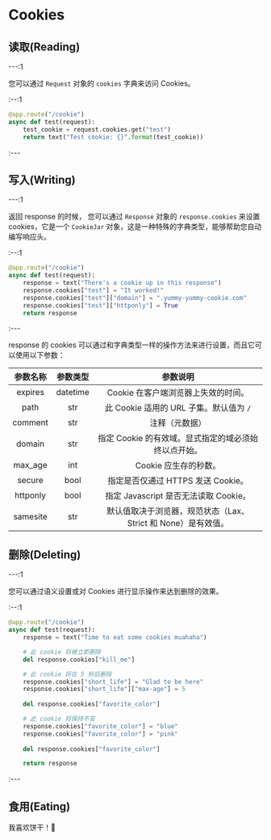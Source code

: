# Cookies

## 读取(Reading)

---:1

您可以通过 `Request` 对象的 `cookies` 字典来访问 Cookies。

:--:1

```python
@app.route("/cookie")
async def test(request):
    test_cookie = request.cookies.get("test")
    return text("Test cookie: {}".format(test_cookie))
```

:---

## 写入(Writing)

---:1

返回 response 的时候， 您可以通过 `Response` 对象的 `response.cookies` 来设置 cookies，它是一个 `CookieJar`
对象，这是一种特殊的字典类型，能够帮助您自动编写响应头。

:--:1

```python
@app.route("/cookie")
async def test(request):
    response = text("There's a cookie up in this response")
    response.cookies["test"] = "It worked!"
    response.cookies["test"]["domain"] = ".yummy-yummy-cookie.com"
    response.cookies["test"]["httponly"] = True
    return response
```

:---

response 的 cookies 可以通过和字典类型一样的操作方法来进行设置，而且它可以使用以下参数：

| 参数名称  | 参数类型 |                             参数说明                      |
| :------: | :------: | :------------------------------------------------------: |
| expires  | datetime | Cookie 在客户端浏览器上失效的时间。                        |
|   path   |    str   | 此 Cookie 适用的 URL 子集。默认值为 `/`                    |
| comment  |    str   | 注释（元数据）                                            |
| domain   |    str   | 指定 Cookie 的有效域。显式指定的域必须始终以点开始。         |
| max_age  |    int   | Cookie 应生存的秒数。                                     |
| secure   |    bool  | 指定是否仅通过 HTTPS 发送 Cookie。                         |
| httponly |    bool  | 指定 Javascript 是否无法读取 Cookie。                     |                               |
| samesite |    str   | 默认值取决于浏览器，规范状态（Lax、Strict 和 None）是有效值。|

## 删除(Deleting)

---:1

您可以通过语义设置或对 Cookies 进行显示操作来达到删除的效果。

:--:1

```python
@app.route("/cookie")
async def test(request):
    response = text("Time to eat some cookies muahaha")

    # 此 cookie 将被立即删除
    del response.cookies["kill_me"]

    # 此 cookie 将在 5 秒后删除
    response.cookies["short_life"] = "Glad to be here"
    response.cookies["short_life"]["max-age"] = 5
    
    del response.cookies["favorite_color"]

    # 此 cookie 将保持不变
    response.cookies["favorite_color"] = "blue"
    response.cookies["favorite_color"] = "pink"
    
    del response.cookies["favorite_color"]

    return response
```

:---

## 食用(Eating)

我喜欢饼干！:cookie:
